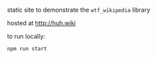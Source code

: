 
static site to demonstrate the `wtf_wikipedia` library

hosted at http://huh.wiki

to run locally:
```bash
npm run start
```

